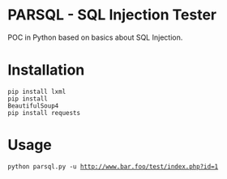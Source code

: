 # PARSQL - SQL Injection Tester

POC in Python based on basics about SQL Injection.

# Installation

<code>pip install lxml</code><br>
<code>pip install BeautifulSoup4</code><br>
<code>pip install requests</code><br>

# Usage

<code>python parsql.py -u http://www.bar.foo/test/index.php?id=1</code>

